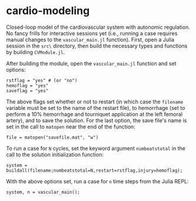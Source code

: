 # cardio-modeling
Closed-loop model of the cardiovascular system with autonomic regulation. No fancy frills for interactive sessions yet (i.e., running a case requires manual changes to the `vascular_main.jl` function). First, open a Julia session in the `src\` directory, then build the necessary types and functions by building `CVModule.jl`.

After building the module, open the `vascular_main.jl` function and set options:

    rstflag = "yes" # (or "no")
    hemoflag = "yes"
    saveflag = "yes"
    
The above flags set whether or not to restart (in which case the `filename` variable must be set to the name of the restart file), to hemorrhage (set to perform a 10% hemorrhage and tourniquet application at the left femoral artery), and to save the solution. For the last option, the save file's name is set in the call to `matopen` near the end of the function:

    file = matopen("savefile.mat", "w")
    
To run a case for `N` cycles, set the keyword argument `numbeatstotal` in the call to the solution initialization function:

    system = buildall(filename;numbeatstotal=N,restart=rstflag,injury=hemoflag);
    
With the above options set, run a case for `n` time steps from the Julia REPL:

    system, n = vascular_main();
